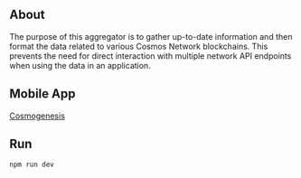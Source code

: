 ## About

The purpose of this aggregator is to gather up-to-date information and then format the data related to various Cosmos Network blockchains. This prevents the need for direct interaction with multiple network API endpoints when using the data in an application.

## Mobile App

[Cosmogenesis](https://play.google.com/store/apps/details?id=xyz.cosmogenesis)

## Run

```bash
npm run dev
```
